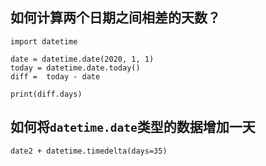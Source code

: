 ## 如何计算两个日期之间相差的天数？

```
import datetime

date = datetime.date(2020, 1, 1)
today = datetime.date.today()
diff =  today - date

print(diff.days)
```

## 如何将`datetime.date`类型的数据增加一天

```
date2 + datetime.timedelta(days=35)
```
